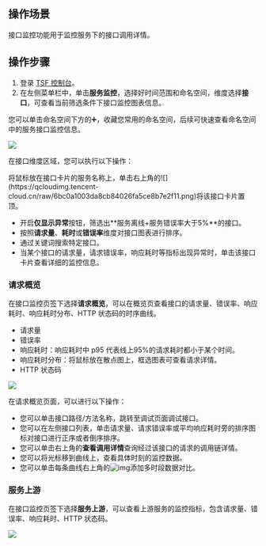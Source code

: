 ## 操作场景

接口监控功能用于监控服务下的接口调用详情。



## 操作步骤

1. 登录 [TSF 控制台](https://console.cloud.tencent.com/tsf/index)。
2. 在左侧菜单栏中，单击**服务监控**，选择好时间范围和命名空间，维度选择**接口**，可查看当前筛选条件下接口监控图表信息。

<dx-alert infotype="explain" title="">
您可以单击命名空间下方的➕，收藏您常用的命名空间，后续可快速查看命名空间中的服务接口监控信息。
</dx-alert>



![](https://qcloudimg.tencent-cloud.cn/raw/968fc4d962825ae72b30d411d8581b32.png)



在接口维度区域，您可以执行以下操作：

<dx-alert infotype="explain" title="">
将鼠标放在接口卡片的服务名称上，单击右上角的![](https://qcloudimg.tencent-cloud.cn/raw/6bc0a1003da8cb84026fa5ce8b7e2f11.png)将该接口卡片置顶。
</dx-alert>


- 开启**仅显示异常**按钮，筛选出**服务离线+服务错误率大于5%**的接口。
- 按照**请求量**、**耗时**或**错误率**维度对接口图表进行排序。
- 通过关键词搜索特定接口。
- 当某个接口的请求量，请求错误率，响应耗时等指标出现异常时，单击该接口卡片查看详细的监控信息。

  



### 请求概览

在接口监控页签下选择**请求概览**，可以在概览页查看接口的请求量、错误率、响应耗时、响应耗时分布、HTTP 状态码的时序曲线。

- 请求量
- 错误率
- 响应耗时：响应耗时中 p95 代表线上95%的请求耗时都小于某个时间。
- 响应耗时分布：将鼠标放在散点图上，框选图表可查看请求详情。
- HTTP 状态码

![](https://qcloudimg.tencent-cloud.cn/raw/c6af125883d69d0d90a0b1d9f6ab62cb.png)



在请求概览页面，可以进行以下操作：

- 您可以单击接口路径/方法名称，跳转至调试页面调试接口。
- 您可以在左侧接口列表，单击请求量、请求错误率或平均响应耗时旁的排序图标对接口进行正序或者倒序排序。
- 您可以单击右上角的**查看调用详情**查询经过该接口的请求的调用链详情。
- 您可以将光标移到曲线上，查看具体时刻的监控数据。
- 您可以单击每条曲线右上角的![img](https://main.qcloudimg.com/raw/7d2ae79ec8e992ec9252d909e74423e9.png)添加多时段数据对比。



### 服务上游

在接口监控页签下选择**服务上游**，可以查看上游服务的监控指标，包含请求量、错误率、响应耗时、HTTP 状态码。

![](https://qcloudimg.tencent-cloud.cn/raw/9b5439eb7a406e3d210e6f1415a0664e.png)







